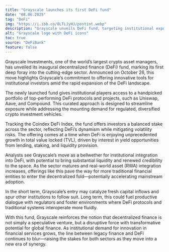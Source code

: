 ```yaml
---
title: "Grayscale launches its first DeFi fund"
date: "08.06.2025"
tag: "DeFi"
img: "https://i.ibb.co/8LTLJyHJ/postint.webp"
description: "Grayscale unveils DeFi fund, targeting institutional exposure."
alt: "Grayscale logo with DeFi icons"
toc: true
source: "DeFiBank"
feature: false
---
```


Grayscale Investments, one of the world’s largest crypto asset managers, has unveiled its inaugural decentralized finance (DeFi) fund, marking its first deep foray into the cutting-edge sector. Announced on October 26, this move highlights Grayscale’s commitment to offering innovative tools for institutional investors amid the rapid expansion of the DeFi landscape.

The newly launched fund gives institutional players access to a handpicked portfolio of top-performing DeFi protocols and projects, such as Uniswap, Aave, and Compound. This curated approach is designed to streamline exposure while addressing the mounting demand for regulated, diversified crypto investment vehicles.

Tracking the Coindex DeFi Index, the fund offers investors a balanced stake across the sector, reflecting DeFi’s dynamism while mitigating volatility risks. The offering comes at a time when DeFi is enjoying unprecedented growth in total value locked (TVL), driven by interest in yield opportunities from lending, staking, and liquidity provision.

Analysts see Grayscale’s move as a bellwether for institutional integration into DeFi, with potential to bring substantial liquidity and renewed credibility to the space. As the sector matures and real-world asset (RWA) integration increases, offerings like this pave the way for more traditional financial entities to enter the decentralized fold—potentially accelerating mainstream adoption.

In the short term, Grayscale’s entry may catalyze fresh capital inflows and spur other institutions to follow suit. Long term, this could fuel productive dialogue with regulators and foster environments where DeFi protocols and traditional systems interoperate more fluidly.

With this fund, Grayscale reinforces the notion that decentralized finance is not simply a speculative venture, but a disruptive force with transformative potential for global finance. As institutional demand for innovation in financial services grows, the line between legacy finance and DeFi continues to blur—raising the stakes for both sectors as they move into a new era of synergy.